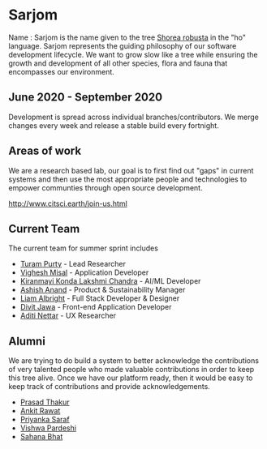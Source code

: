 # Sarjom

Name : Sarjom is the name given to the tree [Shorea robusta](https://en.wikipedia.org/wiki/Shorea_robusta) in the "ho" language. Sarjom represents the guiding philosophy of our software development lifecycle. We want to grow slow like a tree while ensuring the growth and development of all other species, flora and fauna that encompasses our environment.

## June 2020 - September 2020
Development is spread across individual branches/contributors. We merge changes every week and release a stable build every fortnight.

## Areas of work
We are a research based lab, our goal is to first find out "gaps" in current systems and then use the most appropriate people and technologies to empower communties through open source development. 

http://www.citsci.earth/join-us.html

## Current Team
The current team for summer sprint includes

* [Turam Purty](http://turam.github.io/) - Lead Researcher
* [Vighesh Misal](https://www.linkedin.com/in/vighnesh-misal/) - Application Developer
* [Kiranmayi Konda Lakshmi Chandra](https://www.linkedin.com/in/kiranmayiklc/) - AI/ML Developer
* [Ashish Anand](https://www.linkedin.com/in/ashishanand9/) - Product & Sustainability Manager
* [Liam Albright](http://liamalbright.me) - Full Stack Developer & Designer
* [Divit Jawa](https://www.linkedin.com/in/divit-jawa/) - Front-end Application Developer
* [Aditi Nettar](https://www.linkedin.com/in/aditi-nettar-449419133/) - UX Researcher

## Alumni
We are trying to do build a system to better acknowledge the contributions of very talented people who made valuable contributions in order to keep this tree alive. Once we have our platform ready, then it would be easy to keep track of contributions and provide acknowledgements.

* [Prasad Thakur](https://www.linkedin.com/in/prsdt/)
* [Ankit Rawat](https://www.linkedin.com/in/ankr/)
* [Priyanka Saraf](https://www.linkedin.com/in/priyankasaraf30/)
* [Vishwa Pardeshi](https://www.linkedin.com/in/vishwapardeshi/)
* [Sahana Bhat](https://www.linkedin.com/in/sahanavbhat/)
